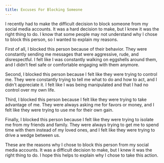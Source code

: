 ```yaml
---
title: Excuses For Blocking Someone
---
```


I recently had to make the difficult decision to block someone from my social media accounts. It was a hard decision to make, but I knew it was the right thing to do. I know that some people may not understand why I chose to block this person, so I wanted to explain my reasons.

First of all, I blocked this person because of their behavior. They were constantly sending me messages that were aggressive, rude, and disrespectful. I felt like I was constantly walking on eggshells around them, and I didn’t feel safe or comfortable engaging with them anymore.

Second, I blocked this person because I felt like they were trying to control me. They were constantly trying to tell me what to do and how to act, and I didn’t appreciate it. I felt like I was being manipulated and that I had no control over my own life.

Third, I blocked this person because I felt like they were trying to take advantage of me. They were always asking me for favors or money, and I felt like they were trying to use me for their own gain.

Finally, I blocked this person because I felt like they were trying to isolate me from my friends and family. They were always trying to get me to spend time with them instead of my loved ones, and I felt like they were trying to drive a wedge between us.

These are the reasons why I chose to block this person from my social media accounts. It was a difficult decision to make, but I knew it was the right thing to do. I hope this helps to explain why I chose to take this action.